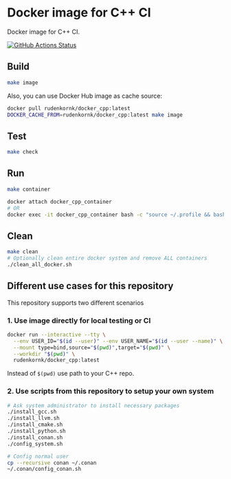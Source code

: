 # Docker image for C++ CI

Docker image for C++ CI.

[![GitHub Actions Status](https://github.com/rudenkornk/docker_cpp/actions/workflows/workflow.yml/badge.svg)](https://github.com/rudenkornk/docker_cpp/actions)


## Build
```bash
make image
```
Also, you can use Docker Hub image as cache source:
```bash
docker pull rudenkornk/docker_cpp:latest
DOCKER_CACHE_FROM=rudenkornk/docker_cpp:latest make image
```


## Test
```bash
make check
```

## Run
```bash
make container

docker attach docker_cpp_container
# OR
docker exec -it docker_cpp_container bash -c "source ~/.profile && bash"
```

## Clean
```bash
make clean
# Optionally clean entire docker system and remove ALL containers
./clean_all_docker.sh
```

## Different use cases for this repository
This repository supports two different scenarios

### 1. Use image directly for local testing or CI

```bash
docker run --interactive --tty \
  --env USER_ID="$(id --user)" --env USER_NAME="$(id --user --name)" \
  --mount type=bind,source="$(pwd)",target="$(pwd)" \
  --workdir "$(pwd)" \
  rudenkornk/docker_cpp:latest
```
Instead of `$(pwd)` use path to your C++ repo.

### 2. Use scripts from this repository to setup your own system

```bash
# Ask system administrator to install necessary packages
./install_gcc.sh
./install_llvm.sh
./install_cmake.sh
./install_python.sh
./install_conan.sh
./config_system.sh

# Config normal user
cp --recursive conan ~/.conan
~/.conan/config_conan.sh
```

